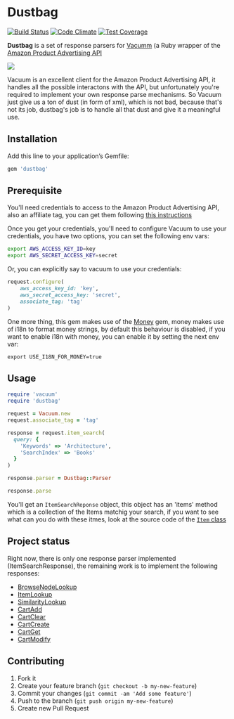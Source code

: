 # Dustbag
[![Build Status](https://snap-ci.com/supherman/dustbag/branch/master/build_image)](https://snap-ci.com/supherman/dustbag/branch/master)
[![Code Climate](https://codeclimate.com/github/supherman/dustbag/badges/gpa.svg)](https://codeclimate.com/github/supherman/dustbag)
[![Test Coverage](https://codeclimate.com/github/supherman/dustbag/badges/coverage.svg)](https://codeclimate.com/github/supherman/dustbag/coverage)

**Dustbag** is a set of response parsers for [Vacumm](https://github.com/hakanensari/vacuum) (a Ruby wrapper of the [Amazon Product Advertising API](https://affiliate-program.amazon.com/gp/advertising/api/detail/main.html)


![](https://sightsandsoundsinc.files.wordpress.com/2010/06/dust-image.jpg)

Vacuum is an excellent client for the Amazon Product Advertising API, it handles all the possible interactons with the API, but unfortunately you're required to implement your own response parse mechanisms. So Vacuum just give us a ton of dust (in form of xml), which is not bad, because that's not its job, dustbag's job is to handle all that dust and give it a meaningful use.

## Installation

Add this line to your application’s Gemfile:

```ruby
gem 'dustbag'
```

## Prerequisite

You'll need credentials to access to the Amazon Product Advertising API, also an affiliate tag, you can get them following [this instructions](https://affiliate-program.amazon.com/gp/advertising/api/detail/your-account.html?ie=UTF8&pf_rd_i=assoc-api-thank-you-0&pf_rd_m=ATVPDKIKX0DER&pf_rd_p=&pf_rd_r=&pf_rd_s=assoc-center-1&pf_rd_t=501&ref_=amb_link_83957991_1&rw_useCurrentProtocol=1)

Once you get your credentials, you'll need to configure Vacuum to use your credentials, you have two options, you can set the following env vars:

```zsh
export AWS_ACCESS_KEY_ID=key
export AWS_SECRET_ACCESS_KEY=secret
```

Or, you can explicitly say to vacuum to use your credentials:

```Ruby
request.configure(
    aws_access_key_id: 'key',
    aws_secret_access_key: 'secret',
    associate_tag: 'tag'
)
```

One more thing, this gem makes use of the [Money](https://github.com/RubyMoney/money) gem, money makes use of i18n to format money strings, by default this behaviour is disabled, if you want to enable i18n with money, you can enable it by setting the next env var:

```
export USE_I18N_FOR_MONEY=true
```


## Usage

```ruby
require 'vacuum'
require 'dustbag'

request = Vacuum.new
request.associate_tag = 'tag'

response = request.item_search(
  query: {
    'Keywords' => 'Architecture',
    'SearchIndex' => 'Books'
  }
)

response.parser = Dustbag::Parser

response.parse

```

You'll get an ```ItemSearchReponse``` object, this object has an 'items' method which is a collection of the Items matchig your search, if you want to see what can you do with these itmes, look at the source code of the [```Item``` class](https://github.com/supherman/dustbag/blob/master/lib/dustbag/item.rb)

## Project status

Right now, there is only one response parser implemented (ItemSearchResponse), the remaining work is to implement the following responses:

- [BrowseNodeLookup](http://docs.aws.amazon.com/AWSECommerceService/latest/DG/BrowseNodeLookup.html)
- [ItemLookup](http://docs.aws.amazon.com/AWSECommerceService/latest/DG/ItemLookup.html)
- [SimilarityLookup](http://docs.aws.amazon.com/AWSECommerceService/latest/DG/SimilarityLookup.html)
- [CartAdd](http://docs.aws.amazon.com/AWSECommerceService/latest/DG/CartAdd.html)
- [CartClear](http://docs.aws.amazon.com/AWSECommerceService/latest/DG/CartClear.html)
- [CartCreate](http://docs.aws.amazon.com/AWSECommerceService/latest/DG/CartCreate.html)
- [CartGet](http://docs.aws.amazon.com/AWSECommerceService/latest/DG/CartGet.html)
- [CartModify](http://docs.aws.amazon.com/AWSECommerceService/latest/DG/CartModify.html)

## Contributing

1. Fork it
2. Create your feature branch (`git checkout -b my-new-feature`)
3. Commit your changes (`git commit -am 'Add some feature'`)
4. Push to the branch (`git push origin my-new-feature`)
5. Create new Pull Request
